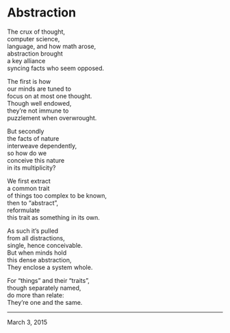 # Abstraction

The crux of thought,  
computer science,  
language, and how math arose,  
abstraction brought  
a key alliance  
syncing facts who seem opposed.

The first is how  
our minds are tuned to  
focus on at most one thought.  
Though well endowed,  
they’re not immune to  
puzzlement when overwrought.

But secondly  
the facts of nature  
interweave dependently,  
so how do we  
conceive this nature  
in its multiplicity?

We first extract  
a common trait  
of things too complex to be known,  
then to “abstract”,  
reformulate  
this trait as something in its own.

As such it’s pulled  
from all distractions,  
single, hence conceivable.  
But when minds hold  
this dense abstraction,  
They enclose a system whole.

For “things” and their “traits”,  
though separately named,  
do more than relate:  
They’re one and the same.

---

March 3, 2015
